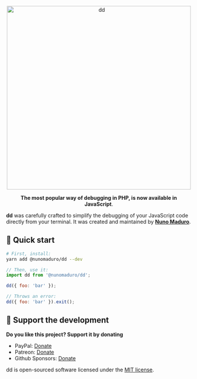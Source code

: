 <p align="center">
  <img src="https://raw.githubusercontent.com/nunomaduro/dd/master/art/preview.png" width="500" alt="dd">
    <p align="center">
    <strong>The most popular way of debugging in PHP, is now available in JavaScript</a></strong>.
  </p>
</p>

**dd** was carefully crafted to simplify the debugging of your JavaScript code directly from your terminal.
It was created and maintained by **[Nuno Maduro](https://github.com/nunomaduro)**.

## 🚀 Quick start

```sh
# First, install:
yarn add @nunomaduro/dd --dev
```

```js
// Then, use it:
import dd from '@nunomaduro/dd';

dd({ foo: 'bar' });

// Throws an error:
dd({ foo: 'bar' }).exit();
```

## 💖 Support the development
**Do you like this project? Support it by donating**

- PayPal: [Donate](https://www.paypal.com/cgi-bin/webscr?cmd=_s-xclick&hosted_button_id=66BYDWAT92N6L)
- Patreon: [Donate](https://www.patreon.com/nunomaduro)
- Github Sponsors: [Donate](https://github.com/sponsors/nunomaduro)

dd is open-sourced software licensed under the [MIT license](LICENSE.md).
